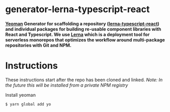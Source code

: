 # generator-lerna-typescript-react

#### [Yeoman] Generator for scaffolding a repository **([lerna-typescript-react])** and individual packages for building re-usable component libraries with React and Typescript. We use [Lerna] which is a deployment tool for serverless monorepos that optimizes the workflow around multi-package repositories with Git and NPM.

[yeoman]: https://yeoman.io/
[lerna-typescript-react]: https://github.com/nreochWW/lerna-typescript-react
[lerna]: https://github.com/lerna/lerna

# Instructions

These instructions start after the repo has been cloned and linked.
_Note: In the future this will be installed from a private NPM registry_

Install yeoman

```sh
$ yarn global add yo
```
